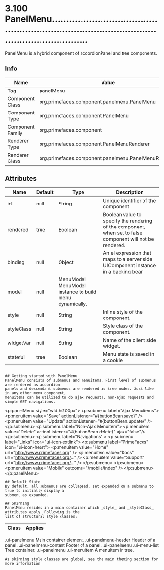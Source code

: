 # 3.100 PanelMenu.......................................................................................................................

PanelMenu is a hybrid component of accordionPanel and tree components.

## Info

| Name | Value |
| - | - |
| Tag | panelMenu
| Component Class | org.primefaces.component.panelmenu.PanelMenu
| Component Type | org.primefaces.component.PanelMenu
| Component Family | org.primefaces.component |
| Renderer Type | org.primefaces.component.PanelMenuRenderer
| Renderer Class | org.primefaces.component.panelmenu.PanelMenuRenderer

## Attributes

| Name | Default | Type | Description | 
| --- | --- | --- | --- |
id | null | String | Unique identifier of the component
rendered | true | Boolean | Boolean value to specify the rendering of the component, when set to false component will not be rendered.
binding | null | Object | An el expression that maps to a server side UIComponent instance in a backing bean
model | null | MenuModel MenuModel instance to build menu dynamically.
style | null | String | Inline style of the component.
styleClass | null | String | Style class of the component.
widgetVar | null | String | Name of the client side widget.
stateful | true | Boolean | Menu state is saved in a cookie
```

## Getting started with PanelMenu
PanelMenu consists of submenus and menuitems. First level of submenus are rendered as accordion
panels and descendant submenus are rendered as tree nodes. Just like in any other menu component,
menuitems can be utilized to do ajax requests, non-ajax requests and simple GET navigations.

```
<p:panelMenu style="width:200px">
<p:submenu label="Ajax Menuitems">
<p:menuitem value="Save" actionListener="#{buttonBean.save}" />
<p:menuitem value="Update" actionListener="#{buttonBean.update}" />
</p:submenu>
<p:submenu label="Non-Ajax Menuitem">
<p:menuitem value="Delete" actionListener="#{buttonBean.delete}"
ajax="false"/>
</p:submenu>
<p:submenu label="Navigations" >
<p:submenu label="Links" icon="ui-icon-extlink">
<p:submenu label="PrimeFaces" icon="ui-icon-heart">
<p:menuitem value="Home" url="http://www.primefaces.org" />
<p:menuitem value="Docs" url="http://www.primefaces.org/..." />
<p:menuitem value="Support" url="http://www.primefaces.org/..." />
</p:submenu>
</p:submenu>
<p:menuitem value="Mobile" outcome="/mobile/index" />
</p:submenu>
</p:panelMenu>
```
## Default State
By default, all submenus are collapsed, set expanded on a submenu to true to initially display a
submenu as expanded.

## Skinning
PanelMenu resides in a main container which _style_ and _styleClass_ attributes apply. Following is the
list of structural style classes;

```
| Class | Applies | 
| --- | --- | 
.ui-panelmenu Main container element.
.ui-panelmenu-header Header of a panel.
.ui-panelmenu-content Footer of a panel.
.ui-panelmenu .ui-menu-list Tree container.
.ui-panelmenu .ui-menuitem A menuitem in tree.
```
As skinning style classes are global, see the main theming section for more information.

